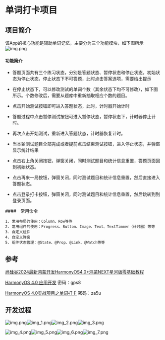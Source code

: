 
# 单词打卡项目

## 项目简介
该App的核心功能是辅助单词记忆，主要分为三个功能模块，如下图所示
![img.png](img/img-o.png)

#### 功能简介

* 答题页面共有三个练习状态，分别是答题状态、暂停状态和停止状态。初始状态为停止状态，停止状态下不可答题，此时点击答案选项，需要给出提示
* 在停止状态下，可以修改测试的单词个数（其余状态下均不可修改），如下图所示。个数修改后，需要从题库中重新抽取相应个数的题目。
* 点击开始测试按钮即可进入答题状态，此时，计时器开始计时
* 答题过程中点击暂停测试按钮可进入暂停状态，暂停状态下，计时器停止计时。
* 再次点击开始测试，重新进入答题状态，计时器恢复计时。
* 当本轮测试题目全部完成或者提前点击结束测试按钮，进入停止状态，并弹窗显示统计结果


*  点击右上角关闭按钮，弹窗关闭，同时测试题目和统计信息重置，答题页面回到初始状态。
*  点击再来一局按钮，弹窗关闭，同时测试题目和统计信息重置，然后直接进入答题状态。
*  点击登录打卡按钮，弹窗关闭，同时测试题目和统计信息重置，然后跳转到到登录页面。


####　常用命令
```
1. 常用布局的使用：Column、Row等等
2. 常用组件的使用：Progress、Button、Image、Text、TextTimmer（计时器）等等
3. 自定义组件
4. 自定义弹窗
5. 组件状态管理：@State、@Prop、@Link、@Watch等等
```

## 参考
[尚硅谷2024最新鸿蒙开发HarmonyOS4.0+鸿蒙NEXT星河版零基础教程](https://www.bilibili.com/video/BV1Ti4y1s79B/?p=72&spm_id_from=333.880.my_history.page.click)

[HarmonyOS 4.0 应用开发](https://www.yuque.com/danny-sroga/gaguqh/qg2n2d5o04iu1gsm?singleDoc#vCJBv  ) 
密码：gps8

[HarmonyOS 4.0实战项目之单词打卡](https://www.yuque.com/danny-sroga/gaguqh/eocenh0ig73g9ymq?singleDoc#O56iD) 
密码：za5u


## 开发过程
![img.png](img%2Fimg.png)![img_1.png](img%2Fimg_1.png)![img_2.png](img%2Fimg_2.png)![img_3.png](img%2Fimg_3.png)

![img_4.png](img%2Fimg_4.png)![img_5.png](img%2Fimg_5.png)![img_6.png](img%2Fimg_6.png)![img_7.png](img%2Fimg_7.png)